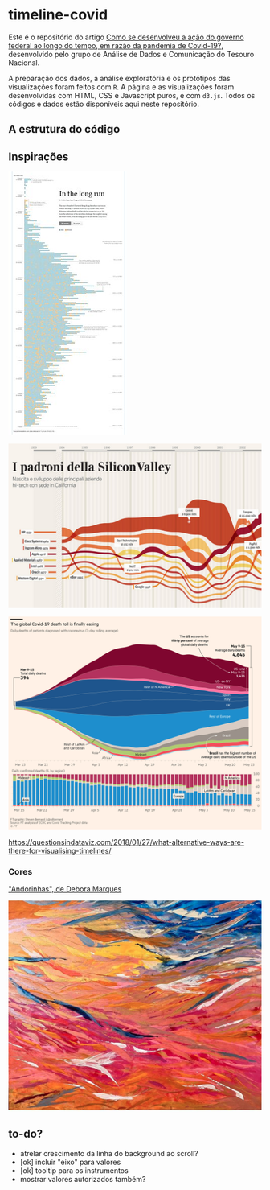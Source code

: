 # timeline-covid

Este é o repositório do artigo [Como se desenvolveu a ação do governo federal ao longo do tempo, em razão da pandemia de Covid-19?](https://tchiluanda.github.io/timeline-covid/), desenvolvido pelo grupo de Análise de Dados e Comunicação do Tesouro Nacional.

A preparação dos dados, a análise exploratória e os protótipos das visualizações foram feitos com `R`. A página e as visualizações foram desenvolvidas com HTML, CSS e Javascript puros, e com `d3.js`. Todos os códigos e dados estão disponíveis aqui neste repositório.

## A estrutura do código


## Inspirações

![](./inspiration/img_timeline_inspiration.jpeg)

![](./inspiration/streamgraph.jpeg)

![](./inspiration/streamgraph2.jpeg)

https://questionsindataviz.com/2018/01/27/what-alternative-ways-are-there-for-visualising-timelines/

### Cores

["Andorinhas", de Debora Marques](https://www.instagram.com/p/CHqtTEdMkkK/)

![](./inspiration/andorinhas.png)

## to-do?

* atrelar crescimento da linha do background ao scroll?
* [ok] incluir "eixo" para valores
* [ok] tooltip para os instrumentos
* mostrar valores autorizados também?
